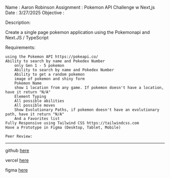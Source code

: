 Name : Aaron Robinson
Assignment : Pokemon API Challenge w Next,js
Date : 3/27/2025
Objective :

Description:

Create a single page pokemon application using the Pokemonapi and Next.JS / TypeScript

Requirements:

    using the Pokemon API https://pokeapi.co/
    Ability to search by name and Pokedex Number
        only Gen 1 - 5 pokemon
        Ability to search by name and Pokedex Number
        Ability to get a random pokemon
        image of pokemon and shiny form
        Pokemon Name
        show 1 location from any game. If pokemon doesn't have a location, have it return "N/A"
        Element Typing
        All possible abilities
        All possible moves
        Show Evolutionary Paths, if pokemon doesn't have an evolutionary path, have it return "N/A"
        And a Favorites list
    Fully Responsive using Tailwind CSS https://tailwindcss.com
    Have a Prototype in Figma (Desktop, Tablet, Mobile)

    Peer Review: 


---

github [here](https://github.com/wraithio/pokeapi-react)

vercel [here](https://pokeapi-nextjs-beta.vercel.app/)

figma [here](https://www.figma.com/design/blIQM5s6cOGD2Tn6jwKZIf/Pokemon?node-id=0-1&t=v91OebzCKbqQLozT-1)